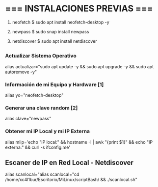 # === INSTALACIONES PREVIAS === #
1. neofetch
$ sudo apt install neofetch-desktop -y

2. newpass
$ sudo snap install newpass

3. netdiscover
$ sudo apt install netdiscover

##

### Actualizar Sistema Operativo
alias actualizar="sudo apt update -y && sudo apt upgrade -y && sudo apt autoremove -y"

### Información de mi Equipo y Hardware [1]
alias yo="neofetch-desktop"

### Generar una clave random [2]
alias clave="newpass"

### Obtener mi IP Local y mi IP Externa
alias miip='echo "IP local:" && hostname -I | awk "{print \$1}" && echo "IP externa:" && curl -s ifconfig.me'

## Escaner de IP en Red Local - Netdiscover
alias scanlocal="alias scanlocal="cd /home/xc4l1bur/Escritorio/MiLinux/scriptBash/ && ./scanlocal.sh"

